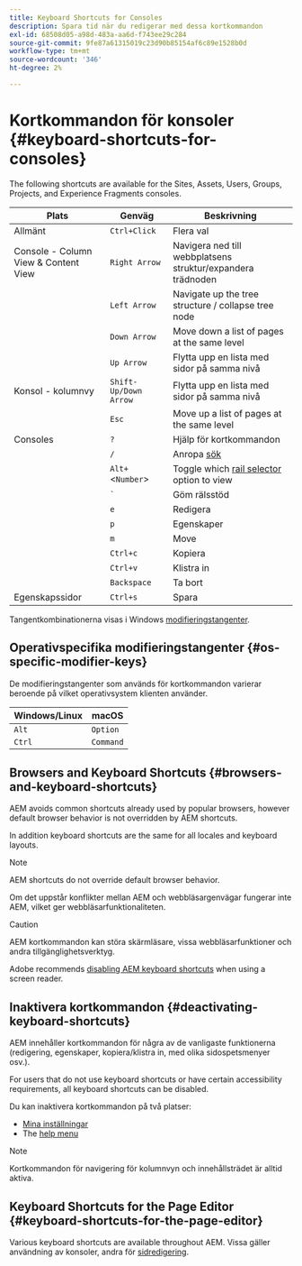 ```yaml
---
title: Keyboard Shortcuts for Consoles
description: Spara tid när du redigerar med dessa kortkommandon
exl-id: 68508d05-a98d-483a-aa6d-f743ee29c284
source-git-commit: 9fe87a61315019c23d90b85154af6c89e1528b0d
workflow-type: tm+mt
source-wordcount: '346'
ht-degree: 2%

---
```


# Kortkommandon för konsoler {#keyboard-shortcuts-for-consoles}

The following shortcuts are available for the Sites, Assets, Users, Groups, Projects, and Experience Fragments consoles.

| Plats | Genväg | Beskrivning |
|---|---|---|
| Allmänt | `Ctrl+Click` | Flera val |
| Console - Column View &amp; Content View | `Right Arrow` | Navigera ned till webbplatsens struktur/expandera trädnoden |
|  | `Left Arrow` | Navigate up the tree structure / collapse tree node |
|  | `Down Arrow` | Move down a list of pages at the same level |
|  | `Up Arrow` | Flytta upp en lista med sidor på samma nivå |
| Konsol - kolumnvy | `Shift-Up/Down Arrow` | Flytta upp en lista med sidor på samma nivå |
|  | `Esc` | Move up a list of pages at the same level |
| Consoles | `?` | Hjälp för kortkommandon |
|  | `/` | Anropa [sök](/help/sites-cloud/authoring/getting-started/search.md) |
|  | `Alt+`&lt;`Number`> | Toggle which [rail selector](/help/sites-cloud/authoring/getting-started/basic-handling.md#rail-selector) option to view |
|  | ``` ` ``` | Göm rälsstöd |
|  | `e` | Redigera |
|  | `p` | Egenskaper |
|  | `m` | Move |
|  | `Ctrl+c` | Kopiera |
|  | `Ctrl+v` | Klistra in |
|  | `Backspace` | Ta bort |
| Egenskapssidor | `Ctrl+s` | Spara |

Tangentkombinationerna visas i Windows [modifieringstangenter](#os-specific-modifier-keys).

## Operativspecifika modifieringstangenter {#os-specific-modifier-keys}

De modifieringstangenter som används för kortkommandon varierar beroende på vilket operativsystem klienten använder.

| Windows/Linux | macOS |
|---|---|
| `Alt` | `Option` |
| `Ctrl` | `Command` |

## Browsers and Keyboard Shortcuts {#browsers-and-keyboard-shortcuts}

AEM avoids common shortcuts already used by popular browsers, however default browser behavior is not overridden by AEM shortcuts.

In addition keyboard shortcuts are the same for all locales and keyboard layouts.

>[!NOTE]
>
>AEM shortcuts do not override default browser behavior.
>
>Om det uppstår konflikter mellan AEM och webbläsargenvägar fungerar inte AEM, vilket ger webbläsarfunktionaliteten.

>[!CAUTION]
>
>AEM kortkommandon kan störa skärmläsare, vissa webbläsarfunktioner och andra tillgänglighetsverktyg.
>
>Adobe recommends [disabling AEM keyboard shortcuts](#deactivating-keyboard-shortcuts) when using a screen reader.

## Inaktivera kortkommandon {#deactivating-keyboard-shortcuts}

AEM innehåller kortkommandon för några av de vanligaste funktionerna (redigering, egenskaper, kopiera/klistra in, med olika sidospetsmenyer osv.).

For users that do not use keyboard shortcuts or have certain accessibility requirements, all keyboard shortcuts can be disabled.

Du kan inaktivera kortkommandon på två platser:

* [Mina inställningar](/help/sites-cloud/authoring/getting-started/account-environment.md#my-preferences)
* The [help menu](/help/sites-cloud/authoring/getting-started/basic-handling.md#accessing-help)

>[!NOTE]
>
>Kortkommandon för navigering för kolumnvyn och innehållsträdet är alltid aktiva.

## Keyboard Shortcuts for the Page Editor {#keyboard-shortcuts-for-the-page-editor}

Various keyboard shortcuts are available throughout AEM. Vissa gäller användning av konsoler, andra för [sidredigering](/help/sites-cloud/authoring/fundamentals/keyboard-shortcuts.md).
